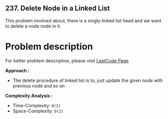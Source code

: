 ## 237. Delete Node in a Linked List

This problem involved about, there is a singly-linked list head and we want to delete a node node in it.

# Problem description

For better problem description, please visit [LeetCode Page](https://leetcode.com/problems/delete-node-in-a-linked-list/description/)

**Approach :**<br/>

-   The delete procedure of linked list is to, just update the given node with previous node and so on

**Complexity Analysis :**<br/>

-   Time-Complexity: `O(1)`
-   Space-Complexity: `O(1)`
